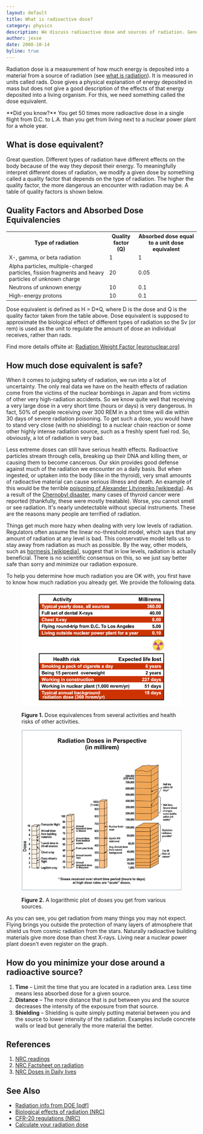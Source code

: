```yaml
---
layout: default
title: What is radioactive dose?
category: physics
description: We discuss radioactive dose and sources of radiation. General health related stuff.
author: jesse
date: 2008-10-14
byline: true
---
```



<div class="row">
<div class="col-md-8" markdown="1">

<a name="dose"></a>
Radiation dose is a measurement of how much energy is deposited into a material from a source of 
radiation (see <a href="{% link radioactivity.md %}">what is radiation</a>). It is measured in 
units called rads. Dose gives a physical explanation of energy deposited in mass but does not 
give a good description of the effects of that energy deposited into a living organism. For 
this, we need something called the dose equivalent.

<div class="alert alert-success" role="alert" markdown="1">
**Did you know?** You get 50 times more radioactive 
dose in a single flight from D.C. to L.A. than you get from living next to a nuclear power plant 
for a whole year.
</div>

<a name="doseequiv"></a>
## What is dose equivalent?
Great question. Different types of radiation have different effects on the body because 
of the way they deposit their energy. To meaningfully interpret different doses of radiation, 
we modify a given dose by something called a quality factor that depends on the type of radiation. 
The higher the quality factor, the more dangerous an encounter with radiation may be. A table of 
quality factors is shown below.

</div>
</div>

<div class="row">
<div class="col-md-8" markdown="1">


## Quality Factors and Absorbed Dose Equivalencies

<table class="table table-striped">

<tr><th>Type of radiation </th><th >Quality factor<br />(Q)</th><th >Absorbed dose equal to a unit dose equivalent</th></tr>
<tr><td>X-, gamma, or beta radiation</td><td>1</td><td>1</td></tr>
<tr><td>Alpha particles, multiple-charged particles, fission 
fragments and heavy particles of unknown charge</td><td>20</td><td>0.05</td></tr>
<tr><td>Neutrons of unknown energy</td><td>10</td><td>0.1</td></tr>
<tr><td>High-energy protons</td><td>10</td><td>0.1</td></tr>
</table>

Dose equivalent is defined as H = D\*Q, where D is the dose and Q is the quality factor taken 
from the table above. Dose equivalent is supposed to approximate the biological effect of 
different types of radiation so the Sv (or rem) is used as the unit to regulate 
the amount of dose an individual receives, rather than rads.

Find more details offsite at: <a href="https://www.euronuclear.org/glossary/radiation-weighting-factors/">Radiation Weight Factor [euronuclear.org]</a>

## How much dose equivalent is safe?

When it comes to judging safety of radiation, we run into a lot of uncertainty. The only real data we have on the health effects of radiation
come from the victims of the nuclear bombings in Japan and from victims of other very high-radiation accidents. So we know quite well that receiving
a very large dose in a very short time (hours or days) is very dangerous. In fact, 50% of people receiving over 300 REM in a short time will die within 30 days 
of severe radiation poisoning. To get such a dose, you would have to stand very close (with no shielding) to a nuclear chain reaction or some 
other highly intense radiation source, such as a freshly spent fuel rod. So, obviously, a lot of radiation is very bad.

Less extreme doses can still have serious health effects. Radioactive particles stream through cells, breaking up their 
DNA and killing them, or causing them to become cancerous. Our skin provides good defense against much of the radiation 
we encounter on a daily basis. But when ingested, or uptaken into the body (like in the thyroid), very small amounts 
of radioactive material can cause serious illness and death. An example of this would be the terrible 
<a href="http://en.wikipedia.org/wiki/Alexander_Litvinenko_poisoning">poisoning of Alexander Litvinenko [wikipedia]</a>. 
As a result of the <a href="{% link chernobyl-main.html %}">Chernobyl disaster</a>, many cases of thyroid cancer were reported (thankfully, 
these were mostly treatable). Worse, you cannot smell or see radiation. It's nearly undetectable without special 
instruments. These are the reasons many people are terrified of radiation. 

Things get much more hazy when dealing with very low levels of radiation. Regulators often assume 
the linear no-threshold model, which says that any amount of radiation at any level is bad. This 
conservative model tells us to stay away from radiation as much as possible. By the way, other 
models, such as <a href="https://en.wikipedia.org/wiki/Hormesis">hormesis [wikipedia]</a>, suggest 
that in low levels, radiation is actually beneficial. There is no scientific consensus on this, 
so we just say better safe than sorry and minimize our radiation exposure. 

To help you determine how much radiation you are OK with, you first have to know how much radiation you already 
get. We provide the following data.

<figure>
<img src="/img/rad_effects.png" alt="Radiation doses and expected life impacts of various activities."/>
<figcaption>
<p><strong>Figure 1.</strong>  Dose equivalences from several activities and health risks of other activities.</p>
</figcaption>
</figure>

<figure>
<img src="/img/doses-in-perspective.jpg" alt="Radiation doses in perspective
(from the NRC)." title="Radiation doses in perspective (from the NRC)."/>
<figcaption>
<p><strong>Figure 2.</strong>  A logarithmic plot of doses you get from various sources.</p>
</figcaption>
</figure>

As you can see, you get radiation from many things you may not expect. Flying brings you 
outside the protection of many layers of atmosphere that shield us from cosmic radiation 
from the stars. Naturally radioactive building materials give more dose than chest X-rays. 
Living near a nuclear power plant doesn't even register on the graph.


<a name="protect"></a>
## How do you minimize your dose around a radioactive source?
1. **Time** – Limit the time that you are located in a radiation area.  Less time means less absorbed dose for a given source.
2. **Distance** – The more distance that is put between you and the source decreases the intensity of the exposure from that source.
3. **Shielding** – Shielding is quite simply putting material between you and the source to lower intensity of the radiation.
   Examples include concrete walls or lead but generally the more material the better.

## References
1. <a href="https://www.nrc.gov/reading-rm/doc-collections/cfr/part020/part020-1004.html">NRC readings</a>
2. <a href="https://www.nrc.gov/reading-rm/doc-collections/fact-sheets/bio-effects-radiation.html">NRC Factsheet on radiation</a>
3. <a href="https://www.nrc.gov/about-nrc/radiation/around-us/doses-daily-lives.html">NRC Doses in Daily lives</a>

## See Also
* <a href="https://energy.gov/ehss/radiation-safety-training-materials">Radiation info from DOE [pdf]</a>
* <a href="https://www.nrc.gov/reading-rm/doc-collections/fact-sheets/bio-effects-radiation.html">Biological effects of radiation (NRC)</a>
* <a href="https://www.nrc.gov/reading-rm/doc-collections/cfr/part020/">CFR-20 regulations (NRC)</a>
* <a href="https://www.epa.gov/radiation/calculate-your-radiation-dose">Calculate your radiation dose</a>

</div>
</div>



